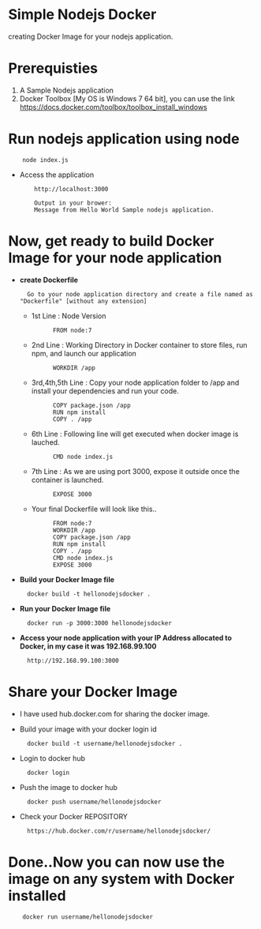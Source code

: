# Simple Nodejs Docker
creating Docker Image for your nodejs application.

# Prerequisties
  1. A Sample Nodejs application
  2. Docker Toolbox [My OS is Windows 7 64 bit], you can use the link https://docs.docker.com/toolbox/toolbox_install_windows

# Run nodejs application using node
		node index.js

* Access the application

          http://localhost:3000
          
          Output in your brower:
          Message from Hello World Sample nodejs application.

# Now, get ready to build Docker Image for your node application

* <b>create Dockerfile</b>

        Go to your node application directory and create a file named as "Dockerfile" [without any extension]

    * 1st Line : Node Version

                FROM node:7
    * 2nd Line : Working Directory in Docker container to store files, run npm, and launch our application

                WORKDIR /app
                
    * 3rd,4th,5th Line : Copy your node application folder to /app and install your dependencies and run your code.

                COPY package.json /app
                RUN npm install
                COPY . /app
                
    * 6th Line : Following line will get executed when docker image is lauched.
    
                CMD node index.js
                
    * 7th Line : As we are using port 3000, expose it outside once the container is launched.
    
                EXPOSE 3000
    
    * Your final Dockerfile will look like this..
    
                FROM node:7
                WORKDIR /app
                COPY package.json /app
                RUN npm install
                COPY . /app
                CMD node index.js
                EXPOSE 3000

* <b>Build your Docker Image file</b>

        docker build -t hellonodejsdocker .

* <b>Run your Docker Image file</b>

        docker run -p 3000:3000 hellonodejsdocker

* <b>Access your node application with your IP Address allocated to Docker, in my case it was 192.168.99.100</b>

        http://192.168.99.100:3000
        

# Share your Docker Image

* I have used hub.docker.com for sharing the docker image.
* Build your image with your docker login id
 
        docker build -t username/hellonodejsdocker .

* Login to docker hub

        docker login

* Push the image to docker hub

        docker push username/hellonodejsdocker
        
* Check your Docker REPOSITORY
 
        https://hub.docker.com/r/username/hellonodejsdocker/

# Done..Now you can now use the image on any system with Docker installed

        docker run username/hellonodejsdocker
